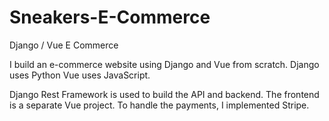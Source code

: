 # Sneakers-E-Commerce
Django / Vue E Commerce

I build an e-commerce website using Django and Vue from scratch. Django uses Python Vue uses JavaScript.

Django Rest Framework is used to build the API and backend.
The frontend is a separate Vue project. To handle the payments, I implemented Stripe.
